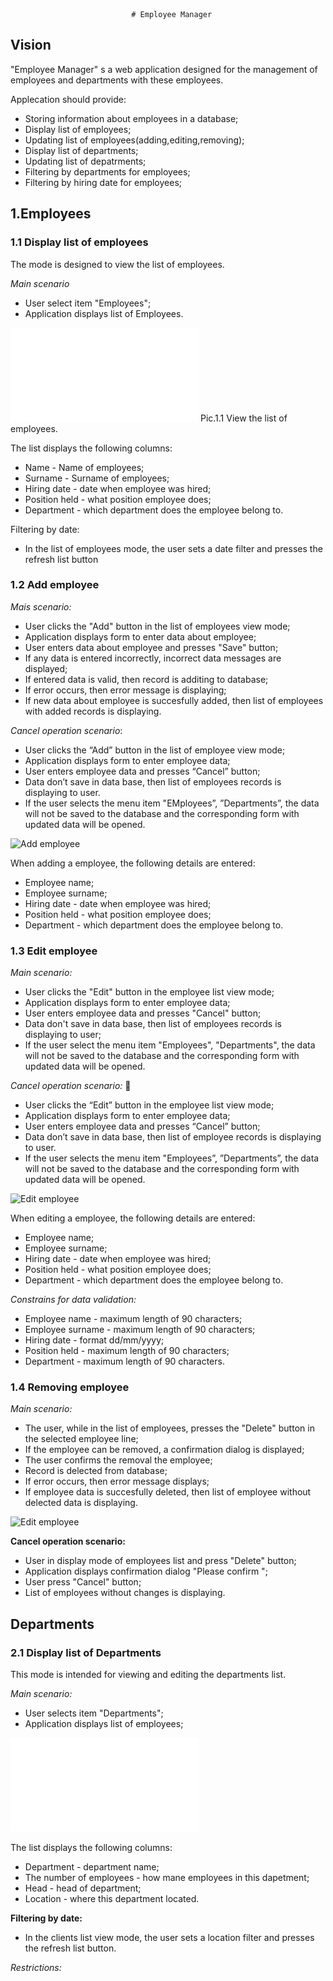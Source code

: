                                # Employee Manager

## Vision

"Employee Manager" s a web application designed for the management of employees and departments with these employees.

Applecation should provide:

- Storing information about employees in a database;
- Display list of employees;
- Updating list of employees(adding,editing,removing);
- Display list of departments;
- Updating list of depatrments;
- Filtering by departments for employees;
- Filtering by hiring date for employees;

## 1.Employees

### 1.1 Display list of employees

The mode is designed to view the list of employees.

*Main scenario*

- User select item "Employees";
- Application displays list of Employees.

![Main menu](/home/alex/pythonProject/image/start.html)
Pic.1.1 View the list of employees.

The list displays the following columns:

- Name - Name of employees;
- Surname - Surname of employees;
- Hiring date - date when employee was hired;
- Position held - what position employee does;
- Department - which department does the employee belong to.

Filtering by date:

- In the list of employees mode, the user sets a date filter and presses the refresh list button

### 1.2 Add employee

*Mais scenario:*

- User clicks the "Add" button in the list of employees view mode;
- Application displays form to enter data about employee;
- User enters data about employee and presses "Save" button;
- If any data is entered incorrectly, incorrect data messages are displayed;
- If entered data is valid, then record is additing to database;
- If error occurs, then error message is displaying;
- If new data about employee is succesfully added, then list of employees with added records is displaying.

*Cancel operation scenario*:

- User clicks the “Add” button in the list of employee view mode;
- Application displays form to enter employee data;
- User enters employee data and presses “Cancel” button;
- Data don’t save in data base, then list of employees records is displaying to user.
- If the user selects the menu item "EMployees”, ”Departments”, the data will not be saved to the database and the corresponding form with updated data will be opened.

![Add employee](/home/alex/WireframeSketcher/wireframing-tutorial/add_employee.screen)

When adding a employee, the following details are entered:

- Employee name;
- Employee surname;
- Hiring date - date when employee was hired;
- Position held - what position employee does;
- Department - which department does the employee belong to.

### 1.3 Edit employee

*Main scenario:*

- User clicks the "Edit" button in the employee list view mode;
- Application displays form to enter employee data;
- User enters employee data and presses "Cancel" button;
- Data don't save in data base, then list of employees records is displaying to user;
- If the user select the menu item "Employees", "Departments", the data will not be saved to the database and the corresponding form with updated data will be opened.

*Cancel operation scenario:*

- User clicks the “Edit” button in the employee list view mode;
- Application displays form to enter employee data;
- User enters employee data and presses “Cancel” button;
- Data don’t save in data base, then list of employee records is displaying to user.
- If the user selects the menu item "Employees”, ”Departments”, the data will not be saved to the database and the corresponding form with updated data will be opened.

![Edit employee](/home/alex/WireframeSketcher/wireframing-tutorial/edit_employee.screen)

When editing a employee, the following details are entered:

- Employee name;
- Employee surname;
- Hiring date - date when employee was hired;
- Position held - what position employee does;
- Department - which department does the employee belong to.

*Constrains for data validation:*

- Employee name - maximum length of 90 characters;
- Employee surname - maximum length of 90 characters;
- Hiring date - format dd/mm/yyyy;
- Position held - maximum length of 90 characters;
- Department - maximum length of 90 characters.

### 1.4 Removing employee

*Main scenario:*

- The user, while in the list of employees, presses the "Delete" button in the selected employee line;
- If the employee can be removed, a confirmation dialog is displayed;
- The user confirms the removal the employee;
- Record is delected from database;
- If error occurs, then error message displays;
- If employee data is succesfully deleted, then list of employee without delected data is displaying. 

![Edit employee](/home/alex/WireframeSketcher/wireframing-tutorial/delete_order.png)

**Cancel operation scenario:**

- User in display mode of employees list and press "Delete" button;
- Application displays confirmation dialog "Please confirm ";
- User press "Cancel" button;
- List of employees without changes is displaying.

## Departments

### 2.1 Display list of Departments 

This mode is intended for viewing and editing the departments list.

*Main scenario:*

- User selects item "Departments";
- Application displays list of employees;

![Edit employee](/image/Departments.pdf)

The list displays the following columns:

- Department - department name;
- The number of employees - how mane employees in this dapetment;
- Head - head of department;
- Location - where this department located.

**Filtering by date:**

- In the clients list view mode, the user sets a location filter and presses the refresh list button.

*Restrictions:*



